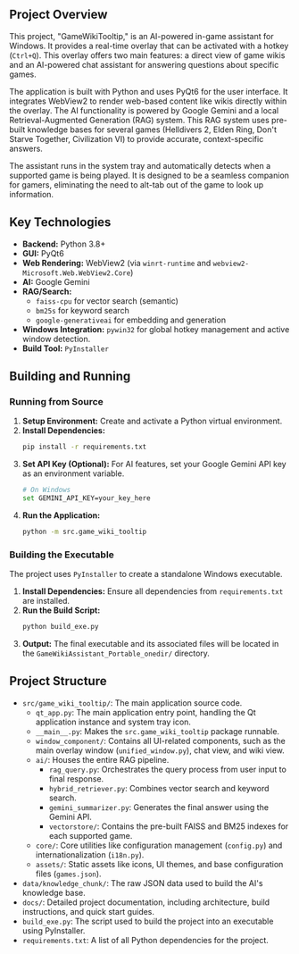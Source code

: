 ## Project Overview

This project, "GameWikiTooltip," is an AI-powered in-game assistant for Windows. It provides a real-time overlay that can be activated with a hotkey (`Ctrl+Q`). This overlay offers two main features: a direct view of game wikis and an AI-powered chat assistant for answering questions about specific games.

The application is built with Python and uses PyQt6 for the user interface. It integrates WebView2 to render web-based content like wikis directly within the overlay. The AI functionality is powered by Google Gemini and a local Retrieval-Augmented Generation (RAG) system. This RAG system uses pre-built knowledge bases for several games (Helldivers 2, Elden Ring, Don't Starve Together, Civilization VI) to provide accurate, context-specific answers.

The assistant runs in the system tray and automatically detects when a supported game is being played. It is designed to be a seamless companion for gamers, eliminating the need to alt-tab out of the game to look up information.

## Key Technologies

*   **Backend:** Python 3.8+
*   **GUI:** PyQt6
*   **Web Rendering:** WebView2 (via `winrt-runtime` and `webview2-Microsoft.Web.WebView2.Core`)
*   **AI:** Google Gemini
*   **RAG/Search:**
    *   `faiss-cpu` for vector search (semantic)
    *   `bm25s` for keyword search
    *   `google-generativeai` for embedding and generation
*   **Windows Integration:** `pywin32` for global hotkey management and active window detection.
*   **Build Tool:** `PyInstaller`

## Building and Running

### Running from Source

1.  **Setup Environment:** Create and activate a Python virtual environment.
2.  **Install Dependencies:**
    ```bash
    pip install -r requirements.txt
    ```
3.  **Set API Key (Optional):** For AI features, set your Google Gemini API key as an environment variable.
    ```bash
    # On Windows
    set GEMINI_API_KEY=your_key_here
    ```
4.  **Run the Application:**
    ```bash
    python -m src.game_wiki_tooltip
    ```

### Building the Executable

The project uses `PyInstaller` to create a standalone Windows executable.

1.  **Install Dependencies:** Ensure all dependencies from `requirements.txt` are installed.
2.  **Run the Build Script:**
    ```bash
    python build_exe.py
    ```
3.  **Output:** The final executable and its associated files will be located in the `GameWikiAssistant_Portable_onedir/` directory.

## Project Structure

*   `src/game_wiki_tooltip/`: The main application source code.
    *   `qt_app.py`: The main application entry point, handling the Qt application instance and system tray icon.
    *   `__main__.py`: Makes the `src.game_wiki_tooltip` package runnable.
    *   `window_component/`: Contains all UI-related components, such as the main overlay window (`unified_window.py`), chat view, and wiki view.
    *   `ai/`: Houses the entire RAG pipeline.
        *   `rag_query.py`: Orchestrates the query process from user input to final response.
        *   `hybrid_retriever.py`: Combines vector search and keyword search.
        *   `gemini_summarizer.py`: Generates the final answer using the Gemini API.
        *   `vectorstore/`: Contains the pre-built FAISS and BM25 indexes for each supported game.
    *   `core/`: Core utilities like configuration management (`config.py`) and internationalization (`i18n.py`).
    *   `assets/`: Static assets like icons, UI themes, and base configuration files (`games.json`).
*   `data/knowledge_chunk/`: The raw JSON data used to build the AI's knowledge base.
*   `docs/`: Detailed project documentation, including architecture, build instructions, and quick start guides.
*   `build_exe.py`: The script used to build the project into an executable using PyInstaller.
*   `requirements.txt`: A list of all Python dependencies for the project.
